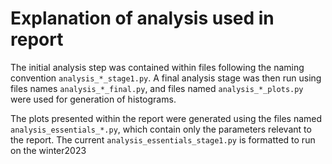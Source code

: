 # Explanation of analysis used in report

The initial analysis step was contained within files following the naming convention `analysis_*_stage1.py`. A final analysis stage was then run using files names `analysis_*_final.py`, and files named `analysis_*_plots.py` were used for generation of histograms.

The plots presented within the report were generated using the files named `analysis_essentials_*.py`, which contain only the parameters relevant to the report. The current `analysis_essentials_stage1.py` is formatted to run on the winter2023
